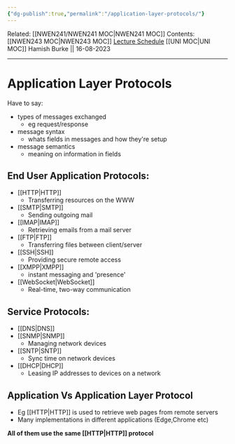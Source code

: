 ```yaml
---
{"dg-publish":true,"permalink":"/application-layer-protocols/"}
---
```


Related: [[NWEN241/NWEN241 MOC\|NWEN241 MOC]]
Contents: [[NWEN243 MOC\|NWEN243 MOC]]
[Lecture Schedule](https://ecs.wgtn.ac.nz/Courses/NWEN243_2023T2/LectureSchedule)
[[UNI MOC\|UNI MOC]]
Hamish Burke || 16-08-2023
***

# Application Layer Protocols

Have to say:
- types of messages exchanged
	- eg request/response
- message syntax
	- whats fields in messages and how they're setup
- message semantics
	- meaning on information in fields

## End User Application Protocols:

- [[HTTP\|HTTP]]
	- Transferring resources on the WWW
- [[SMTP\|SMTP]]
	- Sending outgoing mail
- [[IMAP\|IMAP]]
	- Retrieving emails from a mail server
- [[FTP\|FTP]]
	- Transferring files between client/server
- [[SSH\|SSH]]
	- Providing secure remote access
- [[XMPP\|XMPP]]
	- instant messaging and 'presence'
- [[WebSocket\|WebSocket]]
	- Real-time, two-way communication

## Service Protocols:

- [[DNS\|DNS]]
- [[SNMP\|SNMP]]
	- Managing network devices
- [[SNTP\|SNTP]]
	- Sync time on network devices
- [[DHCP\|DHCP]]
	- Leasing IP addresses to devices on a network

## Application Vs Application Layer Protocol

- Eg [[HTTP\|HTTP]] is used to retrieve web pages from remote servers
- Many implementations in different applications (Edge,Chrome etc)

**All of them use the same [[HTTP\|HTTP]] protocol**

